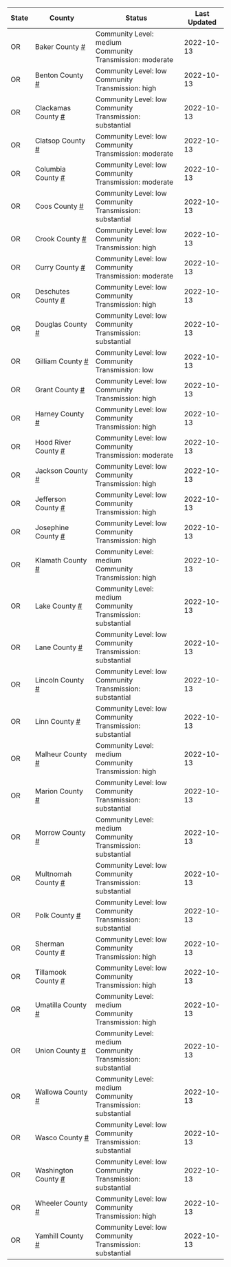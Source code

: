 State | County | Status | Last Updated
--- | --- | --- | --- 
OR | Baker County <a href="#baker_county">#</a> | <a name="baker_county"></a>Community Level: medium<br/>Community Transmission: moderate | 2022-10-13
OR | Benton County <a href="#benton_county">#</a> | <a name="benton_county"></a>Community Level: low<br/>Community Transmission: high | 2022-10-13
OR | Clackamas County <a href="#clackamas_county">#</a> | <a name="clackamas_county"></a>Community Level: low<br/>Community Transmission: substantial | 2022-10-13
OR | Clatsop County <a href="#clatsop_county">#</a> | <a name="clatsop_county"></a>Community Level: low<br/>Community Transmission: moderate | 2022-10-13
OR | Columbia County <a href="#columbia_county">#</a> | <a name="columbia_county"></a>Community Level: low<br/>Community Transmission: moderate | 2022-10-13
OR | Coos County <a href="#coos_county">#</a> | <a name="coos_county"></a>Community Level: low<br/>Community Transmission: substantial | 2022-10-13
OR | Crook County <a href="#crook_county">#</a> | <a name="crook_county"></a>Community Level: low<br/>Community Transmission: high | 2022-10-13
OR | Curry County <a href="#curry_county">#</a> | <a name="curry_county"></a>Community Level: low<br/>Community Transmission: moderate | 2022-10-13
OR | Deschutes County <a href="#deschutes_county">#</a> | <a name="deschutes_county"></a>Community Level: low<br/>Community Transmission: high | 2022-10-13
OR | Douglas County <a href="#douglas_county">#</a> | <a name="douglas_county"></a>Community Level: low<br/>Community Transmission: substantial | 2022-10-13
OR | Gilliam County <a href="#gilliam_county">#</a> | <a name="gilliam_county"></a>Community Level: low<br/>Community Transmission: low | 2022-10-13
OR | Grant County <a href="#grant_county">#</a> | <a name="grant_county"></a>Community Level: low<br/>Community Transmission: high | 2022-10-13
OR | Harney County <a href="#harney_county">#</a> | <a name="harney_county"></a>Community Level: low<br/>Community Transmission: high | 2022-10-13
OR | Hood River County <a href="#hood_river_county">#</a> | <a name="hood_river_county"></a>Community Level: low<br/>Community Transmission: moderate | 2022-10-13
OR | Jackson County <a href="#jackson_county">#</a> | <a name="jackson_county"></a>Community Level: low<br/>Community Transmission: high | 2022-10-13
OR | Jefferson County <a href="#jefferson_county">#</a> | <a name="jefferson_county"></a>Community Level: low<br/>Community Transmission: high | 2022-10-13
OR | Josephine County <a href="#josephine_county">#</a> | <a name="josephine_county"></a>Community Level: low<br/>Community Transmission: high | 2022-10-13
OR | Klamath County <a href="#klamath_county">#</a> | <a name="klamath_county"></a>Community Level: medium<br/>Community Transmission: high | 2022-10-13
OR | Lake County <a href="#lake_county">#</a> | <a name="lake_county"></a>Community Level: medium<br/>Community Transmission: substantial | 2022-10-13
OR | Lane County <a href="#lane_county">#</a> | <a name="lane_county"></a>Community Level: low<br/>Community Transmission: substantial | 2022-10-13
OR | Lincoln County <a href="#lincoln_county">#</a> | <a name="lincoln_county"></a>Community Level: low<br/>Community Transmission: substantial | 2022-10-13
OR | Linn County <a href="#linn_county">#</a> | <a name="linn_county"></a>Community Level: low<br/>Community Transmission: substantial | 2022-10-13
OR | Malheur County <a href="#malheur_county">#</a> | <a name="malheur_county"></a>Community Level: medium<br/>Community Transmission: high | 2022-10-13
OR | Marion County <a href="#marion_county">#</a> | <a name="marion_county"></a>Community Level: low<br/>Community Transmission: substantial | 2022-10-13
OR | Morrow County <a href="#morrow_county">#</a> | <a name="morrow_county"></a>Community Level: medium<br/>Community Transmission: substantial | 2022-10-13
OR | Multnomah County <a href="#multnomah_county">#</a> | <a name="multnomah_county"></a>Community Level: low<br/>Community Transmission: substantial | 2022-10-13
OR | Polk County <a href="#polk_county">#</a> | <a name="polk_county"></a>Community Level: low<br/>Community Transmission: substantial | 2022-10-13
OR | Sherman County <a href="#sherman_county">#</a> | <a name="sherman_county"></a>Community Level: low<br/>Community Transmission: high | 2022-10-13
OR | Tillamook County <a href="#tillamook_county">#</a> | <a name="tillamook_county"></a>Community Level: low<br/>Community Transmission: high | 2022-10-13
OR | Umatilla County <a href="#umatilla_county">#</a> | <a name="umatilla_county"></a>Community Level: medium<br/>Community Transmission: high | 2022-10-13
OR | Union County <a href="#union_county">#</a> | <a name="union_county"></a>Community Level: medium<br/>Community Transmission: substantial | 2022-10-13
OR | Wallowa County <a href="#wallowa_county">#</a> | <a name="wallowa_county"></a>Community Level: medium<br/>Community Transmission: substantial | 2022-10-13
OR | Wasco County <a href="#wasco_county">#</a> | <a name="wasco_county"></a>Community Level: low<br/>Community Transmission: substantial | 2022-10-13
OR | Washington County <a href="#washington_county">#</a> | <a name="washington_county"></a>Community Level: low<br/>Community Transmission: substantial | 2022-10-13
OR | Wheeler County <a href="#wheeler_county">#</a> | <a name="wheeler_county"></a>Community Level: low<br/>Community Transmission: high | 2022-10-13
OR | Yamhill County <a href="#yamhill_county">#</a> | <a name="yamhill_county"></a>Community Level: low<br/>Community Transmission: substantial | 2022-10-13

